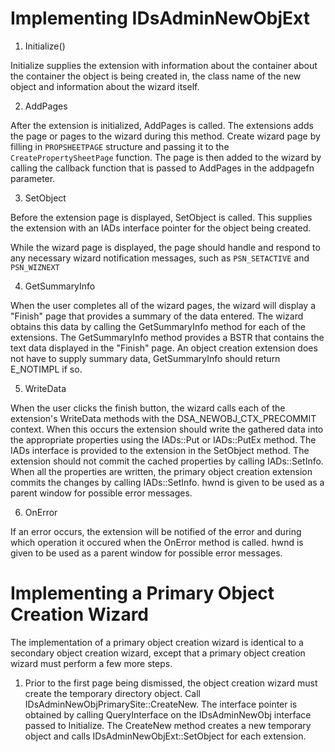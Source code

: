 # Implementing IDsAdminNewObjExt

1. Initialize()

Initialize supplies the extension with information about the container
about the container the object is being created in, the class name of
the new object and information about the wizard itself.
      
2. AddPages

After the extension is initialized, AddPages is called. The extensions adds
the page or pages to the wizard during this method. Create wizard page by
filling in `PROPSHEETPAGE` structure and passing it to the
`CreatePropertySheetPage` function. The page is then added to the wizard by
calling the callback function that is passed to AddPages in the addpagefn
parameter.

3. SetObject

Before the extension page is displayed, SetObject is called. This supplies
the extension with an IADs interface pointer for the object being created.

While the wizard page is displayed, the page should handle and respond to
any necessary wizard notification messages, such as `PSN_SETACTIVE` and
`PSN_WIZNEXT`

4. GetSummaryInfo

When the user completes all of the wizard pages, the wizard will display a
"Finish" page that provides a summary of the data entered. The wizard
obtains this data by calling the GetSummaryInfo method for each of the
extensions. The GetSummaryInfo method provides a BSTR that contains the text
data displayed in the "Finish" page. An object creation extension does not
have to supply summary data, GetSummaryInfo should return E_NOTIMPL if so.

5. WriteData

When the user clicks the finish button, the wizard calls each of the
extension's WriteData methods with the DSA_NEWOBJ_CTX_PRECOMMIT context.
When this occurs the extension should write the gathered data into the
appropriate properties using the IADs::Put or IADs::PutEx method. The IADs
interface is provided to the extension in the SetObject method. The
extension should not commit the cached properties by calling IADs::SetInfo.
When all the properties are written, the primary object creation extension
commits the changes by calling IADs::SetInfo. hwnd is given to be used as a
parent window for possible error messages.

6. OnError

If an error occurs, the extension will be notified of the error and during
which operation it occured when the OnError method is called. hwnd is given to
be used as a parent window for possible error messages.

# Implementing a Primary Object Creation Wizard

The implementation of a primary object creation wizard is identical to a
secondary object creation wizard, except that a primary object creation
wizard must perform a few more steps.

1. Prior to the first page being dismissed, the object creation wizard must
create the temporary directory object. Call
IDsAdminNewObjPrimarySite::CreateNew. The interface pointer is obtained by
calling QueryInterface on the IDsAdminNewObj interface passed to Initialize.
The CreateNew method creates a new temporary object and calls
IDsAdminNewObjExt::SetObject for each extension.
